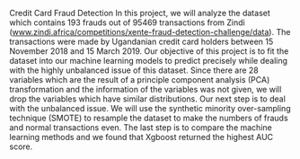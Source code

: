 Credit Card Fraud Detection
In this project, we will analyze the dataset which contains 193 frauds out of 95469 transactions from Zindi (www.zindi.africa/competitions/xente-fraud-detection-challenge/data). 
The transactions were made by Ugandanian credit card holders between 15 November 2018 and 15 March 2019. 
Our objective of this project is to fit the dataset into our machine learning models to predict precisely while dealing with the highly unbalanced issue of this dataset. 
Since there are 28 variables which are the result of a principle component analysis (PCA) transformation and the information of the variables was not given, we will drop the variables which have similar distributions. 
Our next step is to deal with the unbalanced issue. 
We will use the synthetic minority over-sampling technique (SMOTE) to resample the dataset to make the numbers of frauds and normal transactions even. 
The last step is to compare the machine learning methods and we found that Xgboost returned the highest AUC score.
